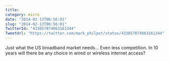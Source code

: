 ```yaml
---
title: 
category: micro
date: "2014-02-13T06:56:01"
slug: "2014-02-13T06:56:01"
TwitterId: "433857074863161344"
TweetUrl: "https://twitter.com/mark_philpot/status/433857074863161344"
---
```


Just what the US broadband market needs... Even less competition. In 10 years
will there be any choice in wired or wireless internet access?
